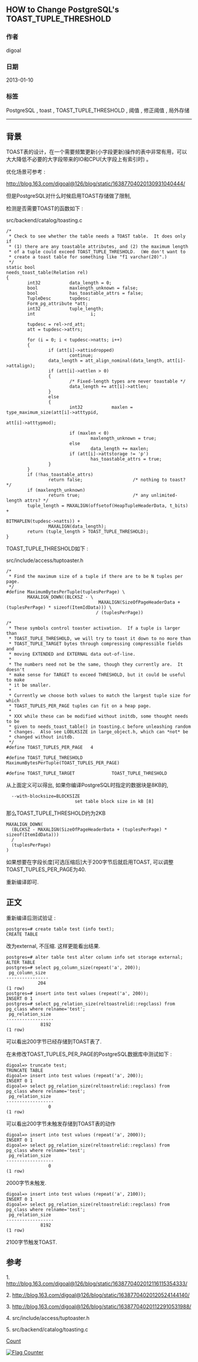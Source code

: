 ## HOW to Change PostgreSQL's TOAST_TUPLE_THRESHOLD   
                         
### 作者                         
digoal                          
                            
### 日期                          
2013-01-10                                                  
                          
### 标签                                                                                                                                          
PostgreSQL , toast , TOAST_TUPLE_THRESHOLD , 阈值 , 修正阈值 , 局外存储      
                        
----                          
                        
## 背景             
TOAST表的设计，在一个需要频繁更新(小字段更新)操作的表中非常有用，可以大大降低不必要的大字段带来的IO和CPU(大字段上有索引时) 。  
  
优化场景可参考 :   
  
http://blog.163.com/digoal@126/blog/static/16387704020130931040444/  
  
但是PostgreSQL对什么时候启用TOAST存储做了限制,   
  
检测是否需要TOAST的函数如下 :   
  
src/backend/catalog/toasting.c  
  
```  
/*  
 * Check to see whether the table needs a TOAST table.  It does only if  
 * (1) there are any toastable attributes, and (2) the maximum length  
 * of a tuple could exceed TOAST_TUPLE_THRESHOLD.  (We don't want to  
 * create a toast table for something like "f1 varchar(20)".)  
 */  
static bool  
needs_toast_table(Relation rel)  
{  
        int32           data_length = 0;  
        bool            maxlength_unknown = false;  
        bool            has_toastable_attrs = false;  
        TupleDesc       tupdesc;  
        Form_pg_attribute *att;  
        int32           tuple_length;  
        int                     i;  
  
        tupdesc = rel->rd_att;  
        att = tupdesc->attrs;  
  
        for (i = 0; i < tupdesc->natts; i++)  
        {  
                if (att[i]->attisdropped)  
                        continue;  
                data_length = att_align_nominal(data_length, att[i]->attalign);  
                if (att[i]->attlen > 0)  
                {  
                        /* Fixed-length types are never toastable */  
                        data_length += att[i]->attlen;  
                }  
                else  
                {  
                        int32           maxlen = type_maximum_size(att[i]->atttypid,  
                                                                                                   att[i]->atttypmod);  
  
                        if (maxlen < 0)  
                                maxlength_unknown = true;  
                        else  
                                data_length += maxlen;  
                        if (att[i]->attstorage != 'p')  
                                has_toastable_attrs = true;  
                }  
        }  
        if (!has_toastable_attrs)  
                return false;                   /* nothing to toast? */  
        if (maxlength_unknown)  
                return true;                    /* any unlimited-length attrs? */  
        tuple_length = MAXALIGN(offsetof(HeapTupleHeaderData, t_bits) +  
                                                        BITMAPLEN(tupdesc->natts)) +  
                MAXALIGN(data_length);  
        return (tuple_length > TOAST_TUPLE_THRESHOLD);  
}  
```  
  
TOAST_TUPLE_THRESHOLD如下 :   
  
src/include/access/tuptoaster.h  
  
```  
/*  
 * Find the maximum size of a tuple if there are to be N tuples per page.  
 */  
#define MaximumBytesPerTuple(tuplesPerPage) \  
        MAXALIGN_DOWN((BLCKSZ - \  
                                   MAXALIGN(SizeOfPageHeaderData + (tuplesPerPage) * sizeof(ItemIdData))) \  
                                  / (tuplesPerPage))  
  
/*  
 * These symbols control toaster activation.  If a tuple is larger than  
 * TOAST_TUPLE_THRESHOLD, we will try to toast it down to no more than  
 * TOAST_TUPLE_TARGET bytes through compressing compressible fields and  
 * moving EXTENDED and EXTERNAL data out-of-line.  
 *  
 * The numbers need not be the same, though they currently are.  It doesn't  
 * make sense for TARGET to exceed THRESHOLD, but it could be useful to make  
 * it be smaller.  
 *  
 * Currently we choose both values to match the largest tuple size for which  
 * TOAST_TUPLES_PER_PAGE tuples can fit on a heap page.  
 *  
 * XXX while these can be modified without initdb, some thought needs to be  
 * given to needs_toast_table() in toasting.c before unleashing random  
 * changes.  Also see LOBLKSIZE in large_object.h, which can *not* be  
 * changed without initdb.  
 */  
#define TOAST_TUPLES_PER_PAGE   4  
  
#define TOAST_TUPLE_THRESHOLD   MaximumBytesPerTuple(TOAST_TUPLES_PER_PAGE)  
  
#define TOAST_TUPLE_TARGET              TOAST_TUPLE_THRESHOLD  
```  
  
从上面定义可以得出, 如果你编译PostgreSQL时指定的数据块是8KB的,   
  
```  
  --with-blocksize=BLOCKSIZE  
                          set table block size in kB [8]  
```  
  
那么TOAST_TUPLE_THRESHOLD约为2KB  
  
```  
MAXALIGN_DOWN(  
  (BLCKSZ - MAXALIGN(SizeOfPageHeaderData + (tuplesPerPage) * sizeof(ItemIdData)))   
  /   
  (tuplesPerPage)  
)  
```  
  
如果想要在字段长度[可选压缩后]大于200字节后就启用TOAST, 可以调整TOAST_TUPLES_PER_PAGE为40.   
  
重新编译即可.  
  
## 正文  
重新编译后测试验证 :   
  
```  
postgres=# create table test (info text);  
CREATE TABLE  
```  
  
改为external, 不压缩. 这样更能看出结果.  
  
```  
postgres=# alter table test alter column info set storage external;  
ALTER TABLE  
postgres=# select pg_column_size(repeat('a', 200));  
 pg_column_size   
----------------  
            204  
(1 row)  
postgres=# insert into test values (repeat('a', 200));  
INSERT 0 1  
postgres=# select pg_relation_size(reltoastrelid::regclass) from pg_class where relname='test';  
 pg_relation_size   
------------------  
             8192  
(1 row)  
```  
  
可以看出200字节已经存储到TOAST表了.  
  
在未修改TOAST_TUPLES_PER_PAGE的PostgreSQL数据库中测试如下 :   
  
```  
digoal=> truncate test;  
TRUNCATE TABLE  
digoal=> insert into test values (repeat('a', 200));  
INSERT 0 1  
digoal=> select pg_relation_size(reltoastrelid::regclass) from pg_class where relname='test';  
 pg_relation_size   
------------------  
                0  
(1 row)  
```  
  
可以看出200字节未触发存储到TOAST表的动作  
  
```  
digoal=> insert into test values (repeat('a', 2000));  
INSERT 0 1  
digoal=> select pg_relation_size(reltoastrelid::regclass) from pg_class where relname='test';  
 pg_relation_size   
------------------  
                0  
(1 row)  
```  
  
2000字节未触发.  
  
```  
digoal=> insert into test values (repeat('a', 2100));  
INSERT 0 1  
digoal=> select pg_relation_size(reltoastrelid::regclass) from pg_class where relname='test';  
 pg_relation_size   
------------------  
             8192  
(1 row)  
```  
  
2100字节触发TOAST.  
  
## 参考  
1\. http://blog.163.com/digoal@126/blog/static/1638770402012116115354333/  
  
2\. http://blog.163.com/digoal@126/blog/static/16387704020120524144140/  
  
3\. http://blog.163.com/digoal@126/blog/static/163877040201122910531988/  
  
4\. src/include/access/tuptoaster.h  
  
5\. src/backend/catalog/toasting.c  
      
[Count](http://info.flagcounter.com/h9V1)                                                                                          
                                                                                      
                                           
  
<a rel="nofollow" href="http://info.flagcounter.com/h9V1"  ><img src="http://s03.flagcounter.com/count/h9V1/bg_FFFFFF/txt_000000/border_CCCCCC/columns_2/maxflags_12/viewers_0/labels_0/pageviews_0/flags_0/"  alt="Flag Counter"  border="0"  ></a>  
  
